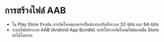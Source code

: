 
# การสร้างไฟล์ AAB

- ใน Play Store ปัจจุบัน การอัพโหลดแอพจำเป็นต้องรองรับทั้งระบบ 32-bits และ 64-bits 
- ระบบไฟล์ประเภท AAB (Android App Bundle) จะทำให้การอัพโหลดไฟล์แอพขึ้น Store ทำได้โดยง่าย